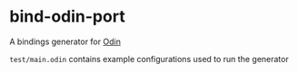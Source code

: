 # bind-odin-port
A bindings generator for [Odin](https://github.com/odin-lang/odin)

`test/main.odin` contains example configurations used to run the generator
